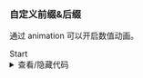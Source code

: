 ### 自定义前缀&后缀

通过 <yc-tag>animation</yc-tag> 可以开启数值动画。

<div class="cell-demo vp-raw">
  <yc-statistic
    title="User Growth Rate"
    :value="50.52"
    :precision="2"
    :value-from="0"
    :start="start"
    animation>
    <template #prefix>
      <icon-arrow-rise />
    </template>
    <template #suffix>%</template>
  </yc-statistic>
  <yc-button @click="start = true">Start</yc-button>
</div>

<script setup>
import { ref } from 'vue';
const start = ref(false);
</script>

<details>
<summary>查看/隐藏代码</summary>

```vue
<template>
  <yc-statistic
    title="User Growth Rate"
    :value="50.52"
    :precision="2"
    :value-from="0"
    :start="start"
    animation>
    <template #prefix>
      <icon-arrow-rise />
    </template>
    <template #suffix>%</template>
  </yc-statistic>
  <yc-button @click="start = true">Start</yc-button>
</template>

<script setup>
import { ref } from 'vue';
const start = ref(false);
</script>
```

</details>

